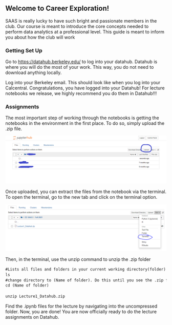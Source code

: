 ## Welcome to Career Exploration!

SAAS is really lucky to have such bright and passionate members in the club. Our course is meant to introduce the core concepts needed to perform data analytics at a professional level. This guide is meant to inform you about how the club will work 

### Getting Set Up

Go to https://datahub.berkeley.edu/ to log into your datahub. Datahub is where you will do the most of your work. This way, you do not need to download anything locally. 

Log into your Berkeley email. This should look like when you log into your Calcentral. Congratulations, you have logged into your Datahub! For lecture notebooks we release, we highly recommend you do them in Datahub!!!

### Assignments

The most important step of working through the notebooks is getting the notebooks in the environment in the first place. To do so, simply upload the .zip file.  

<div><img src="upload.PNG" class="img-responsive" alt=""> </div>


Once uploaded, you can extract the files from the notebook via the terminal. To open the terminal, go to the new tab and click on the terminal option.

<div><img src="terminal.PNG" class="img-responsive" alt=""> </div>

Then, in the terminal, use the unzip command to unzip the .zip folder

```markdown
#Lists all files and folders in your current working directory(folder)
ls 
#change directory to (Name of folder). Do this until you see the .zip file in your ls
cd (Name of folder)

unzip Lecture1_Datahub.zip
```

Find the .ipynb files for the lecture by navigating into the uncompressed folder. Now, you are done! You are now officially ready to do the lecture assignments on Datahub.  
